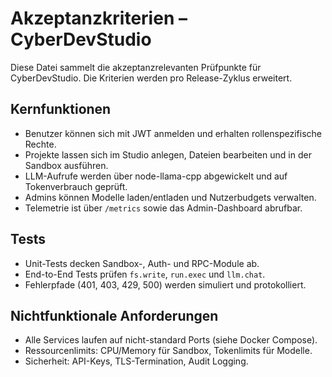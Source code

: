 # Akzeptanzkriterien – CyberDevStudio

Diese Datei sammelt die akzeptanzrelevanten Prüfpunkte für CyberDevStudio. Die Kriterien werden pro Release-Zyklus erweitert.

## Kernfunktionen
- Benutzer können sich mit JWT anmelden und erhalten rollenspezifische Rechte.
- Projekte lassen sich im Studio anlegen, Dateien bearbeiten und in der Sandbox ausführen.
- LLM-Aufrufe werden über node-llama-cpp abgewickelt und auf Tokenverbrauch geprüft.
- Admins können Modelle laden/entladen und Nutzerbudgets verwalten.
- Telemetrie ist über `/metrics` sowie das Admin-Dashboard abrufbar.

## Tests
- Unit-Tests decken Sandbox-, Auth- und RPC-Module ab.
- End-to-End Tests prüfen `fs.write`, `run.exec` und `llm.chat`.
- Fehlerpfade (401, 403, 429, 500) werden simuliert und protokolliert.

## Nichtfunktionale Anforderungen
- Alle Services laufen auf nicht-standard Ports (siehe Docker Compose).
- Ressourcenlimits: CPU/Memory für Sandbox, Tokenlimits für Modelle.
- Sicherheit: API-Keys, TLS-Termination, Audit Logging.
